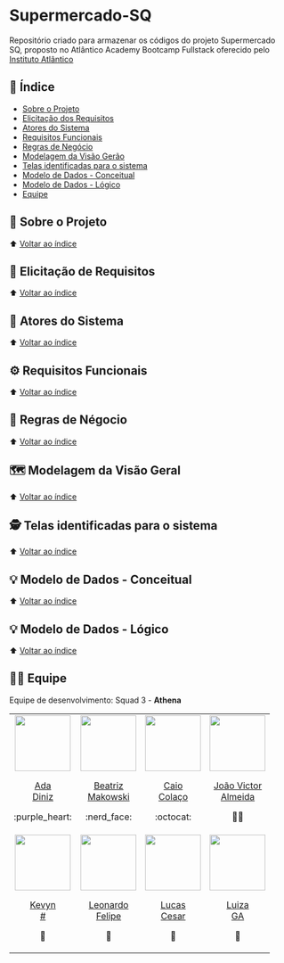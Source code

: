 # Supermercado-SQ
Repositório criado para armazenar os códigos do projeto Supermercado SQ, proposto no Atlântico Academy Bootcamp Fullstack oferecido pelo [Instituto Atlântico](https://www.linkedin.com/company/instituto-atlantico/)

## :open_book: Índice
* [Sobre o Projeto](#speech_balloon-sobre-o-projeto)
* [Elicitação dos Requisitos](#memo-elicitação-de-requisitos)
* [Atores do Sistema](#busts_in_silhouette-atores-do-sistema)
* [Requisitos Funcionais](#gear-requisitos-funcionais)
* [Regras de Negócio](#briefcase-regras-de-négocio)
* [Modelagem da Visão Gerão](#world_map-modelagem-da-visão-geral)
* [Telas identificadas para o sistema](#detective-telas-identificadas-para-o-sistema)
* [Modelo de Dados - Conceitual](#bulb-modelo-de-dados---conceitual)
* [Modelo de Dados - Lógico](#bulb-modelo-de-dados---lógico)
* [Equipe](https://github.com/Athena-Atlantico-Bootcamp/Supermercado-SQ/edit/main/README.md#man_technologist-equipe)


## :speech_balloon: Sobre o Projeto


⬆️ [Voltar ao índice](https://github.com/Athena-Atlantico-Bootcamp/Supermercado-SQ/edit/main/README.md#open_book-%C3%ADndice)

## :memo: Elicitação de Requisitos


⬆️ [Voltar ao índice](https://github.com/Athena-Atlantico-Bootcamp/Supermercado-SQ/edit/main/README.md#open_book-%C3%ADndice)

## :busts_in_silhouette: Atores do Sistema


⬆️ [Voltar ao índice](https://github.com/Athena-Atlantico-Bootcamp/Supermercado-SQ/edit/main/README.md#open_book-%C3%ADndice)

## :gear: Requisitos Funcionais


⬆️ [Voltar ao índice](https://github.com/Athena-Atlantico-Bootcamp/Supermercado-SQ/edit/main/README.md#open_book-%C3%ADndice)

## :briefcase: Regras de Négocio


⬆️ [Voltar ao índice](https://github.com/Athena-Atlantico-Bootcamp/Supermercado-SQ/edit/main/README.md#open_book-%C3%ADndice)

## :world_map: Modelagem da Visão Geral


⬆️ [Voltar ao índice](https://github.com/Athena-Atlantico-Bootcamp/Supermercado-SQ/edit/main/README.md#open_book-%C3%ADndice)

## :detective: Telas identificadas para o sistema


⬆️ [Voltar ao índice](https://github.com/Athena-Atlantico-Bootcamp/Supermercado-SQ/edit/main/README.md#open_book-%C3%ADndice)

## :bulb: Modelo de Dados - Conceitual 


⬆️ [Voltar ao índice](https://github.com/Athena-Atlantico-Bootcamp/Supermercado-SQ/edit/main/README.md#open_book-%C3%ADndice)

## :bulb: Modelo de Dados - Lógico 


⬆️ [Voltar ao índice](https://github.com/Athena-Atlantico-Bootcamp/Supermercado-SQ/edit/main/README.md#open_book-%C3%ADndice)

## :man_technologist: Equipe
Equipe de desenvolvimento: Squad 3 - **Athena**

<table align="center">
  <tr align="center">
    <td>
      <a href="https://github.com/adaDiniz">
        <img src="https://avatars.githubusercontent.com/u/100374064?v=4" width=100 />
        <p>Ada<br/d>Diniz</p>
      </a>
      <p>:purple_heart:</p>
    </td>
    <td>
      <a href="https://github.com/beatrizmakowski">
        <img src="https://avatars.githubusercontent.com/u/86008015?v=4" width=100 />
        <p>Beatriz<br/>Makowski</p>
      </a>
      <p>:nerd_face:</p>
    </td>
    <td>
      <a href="#">
        <img src="#" width=100 />
        <p>Caio<br/>Colaço</p>
      </a>
      <p>:octocat:</p>
    </td>
    <td>
      <a href="https://github.com/joaovictorgit">
        <img src="https://avatars.githubusercontent.com/u/61315569?v=4" width=100 />
        <p>João Victor<br/>Almeida</p>
      </a>
      <p>👨‍💻</p>
    </td>
  </tr>
  <tr align="center">
       <td>
      <a href="#">
        <img src="#" width=100 />
        <p>Kevyn<br/>#</p>
      </a>
      <p>🧠</p>
    </td>
      <td>
        <a href="https://github.com/leonardo-felipe">
          <img src="https://avatars.githubusercontent.com/u/60754433?v=4" width=100 />
          <p>Leonardo<br/>Felipe</p>
        </a>
        <p>🌌</p>
      </td>
          <td>
        <a href="https://github.com/lucasoliv21">
          <img src="https://avatars.githubusercontent.com/u/73923109?v=4" width=100 />
          <p>Lucas<br/>Cesar</p>
        </a>
        <p>🌌</p>
      </td>
          <td>
        <a href="https://github.com/LuizaGA">
          <img src="https://avatars.githubusercontent.com/u/89354119?v=4" width=100 />
          <p>Luiza<br/>GA</p>
        </a>
        <p>🌌</p>
      </td>
    
  </tr> 
</table>
